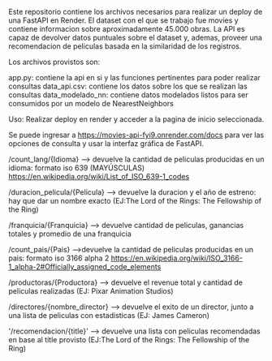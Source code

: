 Este repositorio contiene los archivos necesarios para realizar un deploy de una FastAPI en Render.
El dataset con el que se trabajo fue movies y contiene informacion sobre aproximadamente 45.000 obras.
La API es capaz de devolver datos puntuales sobre el dataset y, ademas, proveer una recomendacion de peliculas basada en la similaridad de los registros.


Los archivos provistos son:

app.py: contiene la api en si y las funciones pertinentes para poder realizar consultas
data_api.csv: contiene los datos sobre los que se realizan las consultas
data_modelado_nn: contiene datos modelados listos para ser consumidos por un modelo de NearestNeighbors

Uso:
Realizar deploy en render y acceder a la pagina de inicio seleccionada.

Se puede ingresar a <url>https://movies-api-fyi9.onrender.com/docs</url> para ver las opciones de consulta y usar la interfaz gráfica de FastAPI.

/count_lang/{Idioma} --> devuelve la cantidad de peliculas producidas en un idioma: formato iso 639 (MAYÚSCULAS) <url>https://en.wikipedia.org/wiki/List_of_ISO_639-1_codes</url>

/duracion_pelicula/{Pelicula} --> devuelve la duracion y el año de estreno: hay que dar un nombre exacto (EJ:The Lord of the Rings: The Fellowship of the Ring)

/franquicia/{Franquicia} --> devuelve cantidad de peliculas, ganancias totales y promedio de una franquicia

/count_pais/{Pais} -->devuelve la cantidad de peliculas producidas en un pais: formato iso 3166 alpha 2 <url>https://en.wikipedia.org/wiki/ISO_3166-1_alpha-2#Officially_assigned_code_elements</url>

/productoras/{Productora} --> devuelve el revenue total y cantidad de peliculas realizadas (EJ: Pixar Animation Studios)

/directores/{nombre_director} --> devuelve el exito de un director, junto a una lista de peliculas con estadisticas (EJ: James Cameron)

'/recomendacion/{title}' --> devuelve una lista con peliculas recomendadas en base al title provisto (EJ:The Lord of the Rings: The Fellowship of the Ring)



